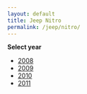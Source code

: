 ```yaml
---
layout: default
title: Jeep Nitro
permalink: /jeep/nitro/
---
```

**Select year**

- [2008](/jeep/nitro/2008/)
- [2009](/jeep/nitro/2009/)
- [2010](/jeep/nitro/2010/)
- [2011](/jeep/nitro/2011/)
